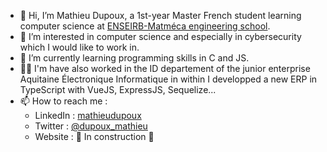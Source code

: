 - 👋 Hi, I’m Mathieu Dupoux, a 1st-year Master French student learning computer science at [ENSEIRB-Matméca engineering school](https://enseirb-matmeca.bordeaux-inp.fr/en).
- 👀 I’m interested in computer science and especially in cybersecurity which I would like to work in.
- 🌱 I’m currently learning programming skills in C and JS.
- 🧑‍💼 I'm have also worked in the ID departement of the junior enterprise Aquitaine Électronique Informatique in within I developped a new ERP in TypeScript with VueJS, ExpressJS, Sequelize...
- 📫 How to reach me :
  - LinkedIn : [mathieudupoux](https://www.linkedin.com/in/mathieudupoux/)
  - Twitter : [@dupoux_mathieu](https://twitter.com/dupoux_mathieu)
  - Website : 🚧 In construction 🚧

<!---
DerEins/DerEins is a ✨ special ✨ repository because its `README.md` (this file) appears on your GitHub profile.
You can click the Preview link to take a look at your changes.
--->
